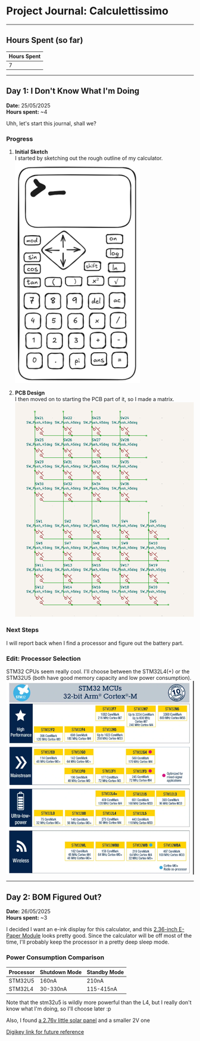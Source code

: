 # Project Journal: Calculettissimo

---

## Hours Spent (so far)

| Hours Spent |
|-------------|
| 7           |

---

## Day 1: I Don't Know What I'm Doing  
**Date:** 25/05/2025  
**Hours spent:** ~4

Uhh, let's start this journal, shall we?  

### Progress  
1. **Initial Sketch**  
    I started by sketching out the rough outline of my calculator.  
    ![Initial Sketch](./pics/idea0.webp)  

2. **PCB Design**  
    I then moved on to starting the PCB part of it, so I made a matrix.  
    ![Initial PCB](./pics/pcb0.webp)  

### Next Steps  
I will report back when I find a processor and figure out the battery part.

### Edit: Processor Selection  
STM32 CPUs seem really cool. I'll choose between the STM32L4(+) or the STM32U5 (both have good memory capacity and low power consumption).  
![STM32 Viable CPU List](./pics/idea1.webp)

---

## Day 2: BOM Figured Out?
**Date:** 26/05/2025  
**Hours spent:** ~3

I decided I want an e-ink display for this calculator, and this [2.36-inch E-Paper Module](https://www.waveshare.com/product/displays/e-paper/2.36inch-e-paper-module-g.htm) looks pretty good.
Since the calculator will be off most of the time, I'll probably keep the processor in a pretty deep sleep mode.

### Power Consumption Comparison

| Processor | Shutdown Mode | Standby Mode |
|-----------|---------------|--------------|
| STM32U5   | 160nA         | 210nA        |
| STM32L4   | 30-330nA      | 115-415nA    |

Note that the stm32u5 is wildly more powerful than the L4, but I really don't know what I'm doing, so I'll choose later :p

Also, I found [a 2.76v little solar panel](https://www.digikey.it/en/products/detail/anysolar-ltd/SM111K04L/9990435) and a smaller 2V one

[Digikey link for future reference](https://www.digikey.it/en/products/filter/solar-cells/514)